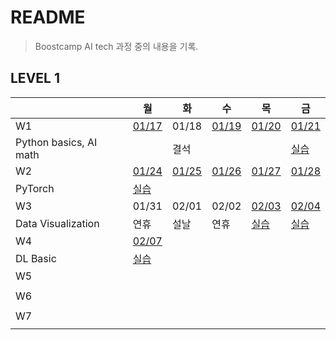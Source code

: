 # README

> Boostcamp AI tech 과정 중의 내용을 기록.



## LEVEL 1

|                        | 월                                                           | 화                                                           | 수                                                           | 목                                                           | 금                                                           |
| ---------------------- | ------------------------------------------------------------ | ------------------------------------------------------------ | ------------------------------------------------------------ | ------------------------------------------------------------ | ------------------------------------------------------------ |
| W1                     | [01/17](https://github.com/YJ0522771/TIL/blob/master/Study%20Note/Boostcamp%20AI%20tech/Level1/0117.md) | 01/18                                                        | [01/19](https://github.com/YJ0522771/TIL/blob/master/Study%20Note/Boostcamp%20AI%20tech/Level1/0119.md) | [01/20](https://github.com/YJ0522771/TIL/blob/master/Study%20Note/Boostcamp%20AI%20tech/Level1/0120.md) | [01/21](https://github.com/YJ0522771/TIL/blob/master/Study%20Note/Boostcamp%20AI%20tech/Level1/0121.md) |
| Python basics, AI math |                                                              | 결석                                                         |                                                              |                                                              | [실습](https://github.com/YJ0522771/TIL/blob/master/Study%20Note/Boostcamp%20AI%20tech/Level1/0121.ipynb) |
| W2                     | [01/24](https://github.com/YJ0522771/TIL/blob/master/Study%20Note/Boostcamp%20AI%20tech/Level1/0124.md) | [01/25](https://github.com/YJ0522771/TIL/blob/master/Study%20Note/Boostcamp%20AI%20tech/Level1/0125.md) | [01/26](https://github.com/YJ0522771/TIL/blob/master/Study%20Note/Boostcamp%20AI%20tech/Level1/0126.md) | [01/27](https://github.com/YJ0522771/TIL/blob/master/Study%20Note/Boostcamp%20AI%20tech/Level1/0127.md) | [01/28](https://github.com/YJ0522771/TIL/blob/master/Study%20Note/Boostcamp%20AI%20tech/Level1/0128.md) |
| PyTorch                | [실습](https://github.com/YJ0522771/TIL/blob/master/Study%20Note/Boostcamp%20AI%20tech/Level1/0124.ipynb) |                                                              |                                                              |                                                              |                                                              |
| W3                     | 01/31                                                        | 02/01                                                        | 02/02                                                        | [02/03](https://github.com/YJ0522771/TIL/blob/master/Study%20Note/Boostcamp%20AI%20tech/Level1/0203.md) | [02/04](https://github.com/YJ0522771/TIL/blob/master/Study%20Note/Boostcamp%20AI%20tech/Level1/0204.md) |
| Data Visualization     | 연휴                                                         | 설날                                                         | 연휴                                                         | [실습](https://github.com/YJ0522771/TIL/blob/master/Study%20Note/Boostcamp%20AI%20tech/Level1/0203.ipynb) | [실습](https://github.com/YJ0522771/TIL/blob/master/Study%20Note/Boostcamp%20AI%20tech/Level1/0204.ipynb) |
| W4                     | [02/07](https://github.com/YJ0522771/TIL/blob/master/Study%20Note/Boostcamp%20AI%20tech/Level1/0207.md) |                                                              |                                                              |                                                              |                                                              |
| DL Basic               | [실습](https://github.com/YJ0522771/TIL/blob/master/Study%20Note/Boostcamp%20AI%20tech/Level1/0207.ipynb) |                                                              |                                                              |                                                              |                                                              |
| W5                     |                                                              |                                                              |                                                              |                                                              |                                                              |
|                        |                                                              |                                                              |                                                              |                                                              |                                                              |
| W6                     |                                                              |                                                              |                                                              |                                                              |                                                              |
|                        |                                                              |                                                              |                                                              |                                                              |                                                              |
| W7                     |                                                              |                                                              |                                                              |                                                              |                                                              |
|                        |                                                              |                                                              |                                                              |                                                              |                                                              |

